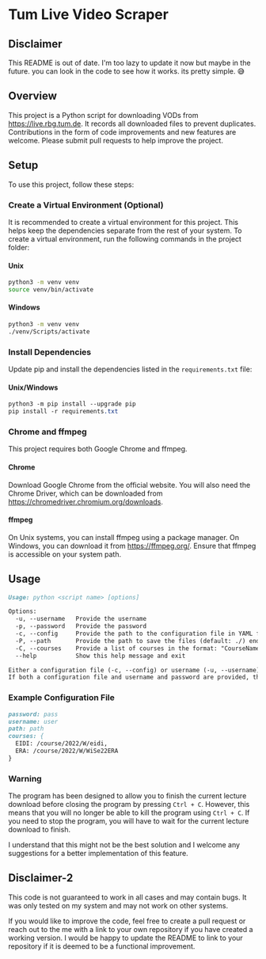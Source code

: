# Tum Live Video Scraper

## Disclaimer

This README is out of date. I'm too lazy to update it now but maybe in the future. you can look in the code to see how it works. its pretty simple. 😅

## Overview

This project is a Python script for downloading VODs from <https://live.rbg.tum.de>. It records all downloaded files to prevent duplicates. Contributions in the form of code improvements and new features are welcome. Please submit pull requests to help improve the project.

## Setup

To use this project, follow these steps:

### Create a Virtual Environment (Optional)

It is recommended to create a virtual environment for this project. This helps keep the dependencies separate from the rest of your system. To create a virtual environment, run the following commands in the project folder:

#### Unix

```bash
python3 -m venv venv
source venv/bin/activate
```

#### Windows

```bash
python3 -m venv venv
./venv/Scripts/activate
```

### Install Dependencies

Update pip and install the dependencies listed in the `requirements.txt` file:

#### Unix/Windows

```css
python3 -m pip install --upgrade pip
pip install -r requirements.txt
```

### Chrome and ffmpeg

This project requires both Google Chrome and ffmpeg.

#### Chrome

Download Google Chrome from the official website. You will also need the Chrome Driver, which can be downloaded from <https://chromedriver.chromium.org/downloads>.

#### ffmpeg

On Unix systems, you can install ffmpeg using a package manager. On Windows, you can download it from <https://ffmpeg.org/>. Ensure that ffmpeg is accessible on your system path.

## Usage

```md
Usage: python <script name> [options]

Options:
  -u, --username   Provide the username
  -p, --password   Provide the password
  -c, --config     Provide the path to the configuration file in YAML format
  -P, --path       Provide the path to save the files (default: ./) ending with '/'
  -C, --courses    Provide a list of courses in the format: "CourseName:CourseId" separated by spaces
  --help           Show this help message and exit

Either a configuration file (-c, --config) or username (-u, --username) and password (-p, --password) must be provided.
If both a configuration file and username and password are provided, the provided username and password will overwrite the information in the configuration file.
```

### Example Configuration File

```md
password: pass
username: user
path: path
courses: {
  EIDI: /course/2022/W/eidi,
  ERA: /course/2022/W/WiSe22ERA
}
```

### Warning

The program has been designed to allow you to finish the current lecture download before closing the program by pressing `Ctrl + C`. However, this means that you will no longer be able to kill the program using `Ctrl + C`. If you need to stop the program, you will have to wait for the current lecture download to finish.

I understand that this might not be the best solution and I welcome any suggestions for a better implementation of this feature.

## Disclaimer-2

This code is not guaranteed to work in all cases and may contain bugs. It was only tested on my system and may not work on other systems.

If you would like to improve the code, feel free to create a pull request or reach out to the me with a link to your own repository if you have created a working version. I would be happy to update the README to link to your repository if it is deemed to be a functional improvement.
